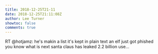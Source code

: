 ```yaml
---
title: 2018-12-25T21-11
date: 2018-12-25T21:11:08Z
author: Lee Turner
showtoc: false
comments: true
---
```


RT @hotjamz: he's makin a list
it's kept in plain text
an elf just got phished
you know what is next
santa claus has leaked 2.2 billion use…


